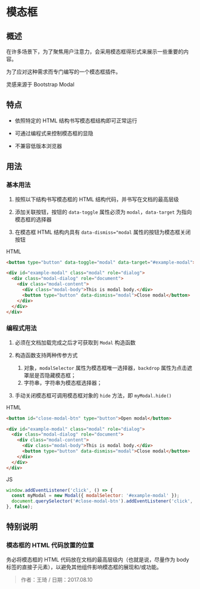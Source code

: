# 模态框

## 概述

在许多场景下，为了聚焦用户注意力，会采用模态框得形式来展示一些重要的内容。

为了应对这种需求而专门编写的一个模态框插件。

灵感来源于 Bootstrap Modal

## 特点

- 依照特定的 HTML 结构书写模态框结构即可正常运行

- 可通过编程式来控制模态框的显隐

- 不兼容低版本浏览器

## 用法

### 基本用法

1. 按照以下结构书写模态框的 HTML 结构代码，并书写在文档的最高层级

1. 添加关联按钮，按钮的 `data-toggle` 属性必须为 `modal`，`data-target` 为指向模态框的选择器

1. 在模态框 HTML 结构内具有 `data-dismiss="modal` 属性的按钮为模态框关闭按钮

HTML
```html
<button type="button" data-toggle="modal" data-target="#example-modal">Open modal</button>

<div id="example-modal" class="modal" role="dialog">
  <div class="modal-dialog" role="document">
    <div class="modal-content">
      <div class="modal-body">This is modal body.</div>
      <button type="button" data-dismiss="modal">Close modal</button>
    </div>
  </div>
</div>
```

### 编程式用法

1. 必须在文档加载完成之后才可获取到 `Modal` 构造函数

1. 构造函数支持两种传参方式
    1. 对象，`modalSelector` 属性为模态框唯一选择器，`backdrop` 属性为点击遮罩层是否隐藏模态框；
    1. 字符串，字符串为模态框选择器；

1. 手动关闭模态框可调用模态框对象的 `hide` 方法，即 `myModal.hide()`

HTML
```html
<button id="close-modal-btn" type="button">Open modal</button>

<div id="example-modal" class="modal" role="dialog">
  <div class="modal-dialog" role="document">
    <div class="modal-content">
      <div class="modal-body">This is modal body.</div>
      <button type="button" data-dismiss="modal">Close modal</button>
    </div>
  </div>
</div>
```

JS
```javascript
window.addEventListener('click', () => {
  const myModal = new Modal({ modalSelector: '#example-modal' });
  document.querySelector('#close-modal-btn').addEventListener('click', myModal.show.bind(myModal), false);
}, false);
```

## 特别说明

### 模态框的 HTML 代码放置的位置

务必将模态框的 HTML 代码放在文档的最高层级内（也就是说，尽量作为 body 标签的直接子元素），以避免其他组件影响模态框的展现和/或功能。

> 作者：王琦 / 日期：2017.08.10